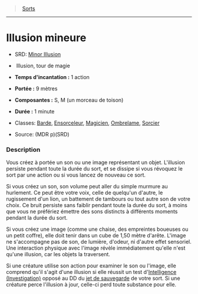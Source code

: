 ﻿---
!SpellHD
Level: tour de magie
Type: Illusion
CastingTime: 1 action
Range: 9 mètres
Components: S, M (un morceau de toison)
Duration: 1 minute
Classes: '[Barde](hd_bard.md), [Ensorceleur](hd_sorcerer.md), [Magicien](hd_wizard.md), [Ombrelame](hd_rogue_ombrelame.md), [Sorcier](hd_warlock.md)'
Id: spells_hd.md#illusion-mineure
ParentLink: spells_hd.md#sorts
Name: Illusion mineure
ParentName: Sorts
NameLevel: 1
AltName: '[Minor Illusion](srd_spells_minor_illusion.md)'
Source: (MDR p)(SRD)
---
> [Sorts](hd_spells.md)

---

# Illusion mineure

- SRD: [Minor Illusion](srd_spells_minor_illusion.md)

-  Illusion, tour de magie

- **Temps d'incantation :** 1 action

- **Portée :** 9 mètres

- **Composantes :** S, M (un morceau de toison)

- **Durée :** 1 minute

- Classes: [Barde](hd_bard.md), [Ensorceleur](hd_sorcerer.md), [Magicien](hd_wizard.md), [Ombrelame](hd_rogue_ombrelame.md), [Sorcier](hd_warlock.md)

- Source: (MDR p)(SRD)

### Description

Vous créez à portée un son ou une image représentant un objet. L'illusion persiste pendant toute la durée du sort, et se dissipe si vous révoquez le sort par une action ou si vous lancez de nouveau ce sort.

Si vous créez un son, son volume peut aller du simple murmure au hurlement. Ce peut être votre voix, celle de quelqu'un d'autre, le rugissement d'un lion, un battement de tambours ou tout autre son de votre choix. Ce bruit persiste sans faiblir pendant toute la durée du sort, à moins que vous ne préfériez émettre des sons distincts à différents moments pendant la durée du sort.

Si vous créez une image (comme une chaise, des empreintes boueuses ou un petit coffre), elle doit tenir dans un cube de 1,50 mètre d'arête. L'image ne s'accompagne pas de son, de lumière, d'odeur, ni d'autre effet sensoriel. Une interaction physique avec l'image révèle immédiatement qu'elle n'est qu'une illusion, car les objets la traversent.

Si une créature utilise son action pour examiner le son ou l'image, elle comprend qu'il s'agit d'une illusion si elle réussit un test d'[Intelligence (Investigation)](hd_abilities_intelligence_investigation.md) opposé au DD du [jet de sauvegarde](hd_abilities_jets_de_sauvegarde.md) de votre sort. Si une créature perce l'illusion à jour, celle-ci perd toute substance pour elle.

